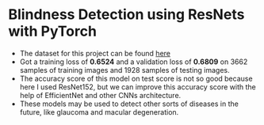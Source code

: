 # Blindness Detection using ResNets with PyTorch

* The dataset for this project can be found [here](https://www.kaggle.com/c/aptos2019-blindness-detection)
* Got a training loss of **0.6524** and a validation loss of **0.6809** on 3662 samples of training images and 1928 samples of testing images.
* The accuracy score of this model on test score is not so good because here I used ResNet152, but we can improve this accuracy score with the help of EfficientNet and other CNNs architecture.
* These models may be used to detect other sorts of diseases in the future, like glaucoma and macular degeneration.
